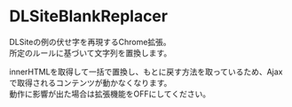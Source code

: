 # DLSiteBlankReplacer
DLSiteの例の伏せ字を再現するChrome拡張。  
所定のルールに基づいて文字列を置換します。  
  
innerHTMLを取得して一括で置換し、もとに戻す方法を取っているため、Ajaxで取得されるコンテンツが動かなくなります。  
動作に影響が出た場合は拡張機能をOFFにしてください。